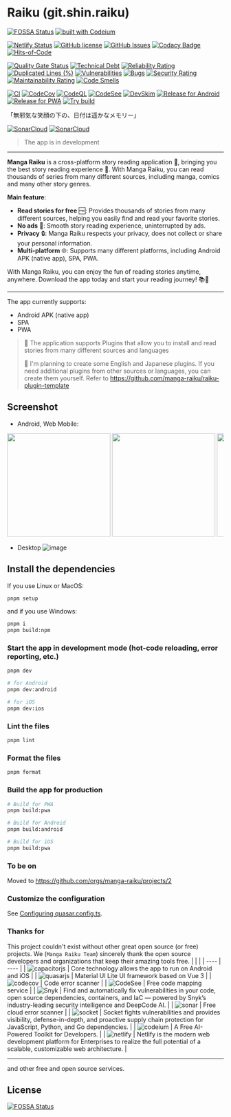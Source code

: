# Raiku (git.shin.raiku)

[![FOSSA Status](https://app.fossa.com/api/projects/git%2Bgithub.com%2Fmanga-raiku%2Fmanga-raiku.svg?type=shield)](https://app.fossa.com/projects/git%2Bgithub.com%2Fmanga-raiku%2Fmanga-raiku?ref=badge_shield)
[![built with Codeium](https://codeium.com/badges/main)](https://codeium.com)

[![Netlify Status](https://api.netlify.com/api/v1/badges/d197cd6c-17e7-4630-bbc2-c90dee49cadd/deploy-status)](https://app.netlify.com/sites/manga-raiku/deploys)
[![GitHub license](https://img.shields.io/github/license/manga-raiku/raiku-app)](https://github.com/manga-raiku/raiku-app/blob/main/LICENSE)
[![GitHub Issues](https://img.shields.io/github/issues/manga-raiku/raiku-app)](https://github.com/manga-raiku/raiku-app/issues)
[![Codacy Badge](https://app.codacy.com/project/badge/Grade/d08aea4f3b99438fb61e7a4f2024fe44)](https://app.codacy.com/gh/manga-raiku/raiku-app/dashboard?utm_source=gh&utm_medium=referral&utm_content=&utm_campaign=Badge_grade)
[![Hits-of-Code](https://hitsofcode.com/github/manga-raiku/raiku-app?branch=main)](https://hitsofcode.com/github/manga-raiku/raiku-app/view?branch=main)

[![Quality Gate Status](https://sonarcloud.io/api/project_badges/measure?project=manga-raiku_manga-raiku&metric=alert_status)](https://sonarcloud.io/summary/new_code?id=manga-raiku_manga-raiku)
[![Technical Debt](https://sonarcloud.io/api/project_badges/measure?project=manga-raiku_manga-raiku&metric=sqale_index)](https://sonarcloud.io/summary/new_code?id=manga-raiku_manga-raiku)
[![Reliability Rating](https://sonarcloud.io/api/project_badges/measure?project=manga-raiku_manga-raiku&metric=reliability_rating)](https://sonarcloud.io/summary/new_code?id=manga-raiku_manga-raiku)
[![Duplicated Lines (%)](https://sonarcloud.io/api/project_badges/measure?project=manga-raiku_manga-raiku&metric=duplicated_lines_density)](https://sonarcloud.io/summary/new_code?id=manga-raiku_manga-raiku)
[![Vulnerabilities](https://sonarcloud.io/api/project_badges/measure?project=manga-raiku_manga-raiku&metric=vulnerabilities)](https://sonarcloud.io/summary/new_code?id=manga-raiku_manga-raiku)
[![Bugs](https://sonarcloud.io/api/project_badges/measure?project=manga-raiku_manga-raiku&metric=bugs)](https://sonarcloud.io/summary/new_code?id=manga-raiku_manga-raiku)
[![Security Rating](https://sonarcloud.io/api/project_badges/measure?project=manga-raiku_manga-raiku&metric=security_rating)](https://sonarcloud.io/summary/new_code?id=manga-raiku_manga-raiku)
[![Maintainability Rating](https://sonarcloud.io/api/project_badges/measure?project=manga-raiku_manga-raiku&metric=sqale_rating)](https://sonarcloud.io/summary/new_code?id=manga-raiku_manga-raiku)
[![Code Smells](https://sonarcloud.io/api/project_badges/measure?project=manga-raiku_manga-raiku&metric=code_smells)](https://sonarcloud.io/summary/new_code?id=manga-raiku_manga-raiku)

[![CI](https://github.com/manga-raiku/raiku-app/actions/workflows/ci.yml/badge.svg)](https://github.com/manga-raiku/raiku-app/actions/workflows/ci.yml)
[![CodeCov](https://github.com/manga-raiku/raiku-app/actions/workflows/codecov.yml/badge.svg)](https://github.com/manga-raiku/raiku-app/actions/workflows/codecov.yml)
[![CodeQL](https://github.com/manga-raiku/raiku-app/actions/workflows/codeql.yml/badge.svg)](https://github.com/manga-raiku/raiku-app/actions/workflows/codeql.yml)
[![CodeSee](https://github.com/manga-raiku/raiku-app/actions/workflows/codesee-arch-diagram.yml/badge.svg)](https://github.com/manga-raiku/raiku-app/actions/workflows/codesee-arch-diagram.yml)
[![DevSkim](https://github.com/manga-raiku/raiku-app/actions/workflows/devskim.yml/badge.svg)](https://github.com/manga-raiku/raiku-app/actions/workflows/devskim.yml)
[![Release for Android](https://github.com/manga-raiku/raiku-app/actions/workflows/android-release.yml/badge.svg)](https://github.com/manga-raiku/raiku-app/actions/workflows/android-release.yml)
[![Release for PWA](https://github.com/manga-raiku/raiku-app/actions/workflows/pwa-release.yml/badge.svg)](https://github.com/manga-raiku/raiku-app/actions/workflows/pwa-release.yml)
[![Try build](https://github.com/manga-raiku/raiku-app/actions/workflows/try-build.yml/badge.svg)](https://github.com/manga-raiku/raiku-app/actions/workflows/try-build.yml)

「無邪気な笑顔の下の、日付は遥かなメモリー」

[![SonarCloud](https://sonarcloud.io/api/project_badges/quality_gate?branch=main&project=manga-raiku_manga-raiku)](https://sonarcloud.io/api/project_badges/quality_gate?branch=main&project=manga-raiku_manga-raiku)
[![SonarCloud](https://sonarcloud.io/images/project_badges/sonarcloud-orange.svg)](https://sonarcloud.io/summary/new_code?id=manga-raiku_manga-raiku)

> The app is in development

---

**Manga Raiku** is a cross-platform story reading application 📱, bringing you the best story reading experience 📖. With Manga Raiku, you can read thousands of series from many different sources, including manga, comics and many other story genres.

**Main feature**:

- **Read stories for free** 🆓: Provides thousands of stories from many different sources, helping you easily find and read your favorite stories.
- **No ads** 🚫: Smooth story reading experience, uninterrupted by ads.
- **Privacy** 🔒: Manga Raiku respects your privacy, does not collect or share your personal information.
- **Multi-platform** 🌐: Supports many different platforms, including Android APK (native app), SPA, PWA.

With Manga Raiku, you can enjoy the fun of reading stories anytime, anywhere. Download the app today and start your reading journey! 📚🚀

---

The app currently supports:

- Android APK (native app)
- SPA
- PWA

> 🎉 The application supports Plugins that allow you to install and read stories from many different sources and languages
>
> 🎊 I'm planning to create some English and Japanese plugins. If you need additional plugins from other sources or languages, you can create them yourself. Refer to https://github.com/manga-raiku/raiku-plugin-template

## Screenshot

- Android, Web Mobile:
<div style="overflow-x: scroll; white-space: nowrap">

<img src="https://github.com/manga-raiku/raiku-app/assets/45375496/b7fead64-654a-40d6-81ec-cdd6d8e2f5ec" width="240" />
<img src="https://github.com/manga-raiku/raiku-app/assets/45375496/ccc89acb-e341-491e-a683-4647388630cd" width="240" />
<img src="https://github.com/manga-raiku/raiku-app/assets/45375496/3c030e04-d181-4b43-9f5e-9af6f9ab6d4e" width="240" />
<img src="https://github.com/manga-raiku/raiku-app/assets/45375496/188c394a-fb17-493b-8c27-6fb47c27e667" width="240" />
<img src="https://github.com/manga-raiku/raiku-app/assets/45375496/9871c561-2c85-4932-b2ea-8d68e6762ccf" width="240" />
<img src="https://github.com/manga-raiku/raiku-app/assets/45375496/3631c6a4-440d-4cae-968a-849872d11cb7" width="240" />
<img src="https://github.com/manga-raiku/raiku-app/assets/45375496/fefcb62f-6c75-4c10-96f5-25566caa90f1" width="240" />
<img src="https://github.com/manga-raiku/raiku-app/assets/45375496/75eb168c-0302-4d56-af84-2caaac73f8e5" width="240" />
<img src="https://github.com/manga-raiku/raiku-app/assets/45375496/65b88d62-bdd5-42c0-9fb0-8cbce1ec55e8" width="240" />
<img src="https://github.com/manga-raiku/raiku-app/assets/45375496/ce9b272f-0810-44f5-abe4-17e08fe9728d" width="240" />

</div>

- Desktop
  ![image](https://github.com/manga-raiku/raiku-app/assets/45375496/b580ab92-114a-487c-a39f-690e19180248)

## Install the dependencies

If you use Linux or MacOS:

```bash
pnpm setup
```

and if you use Windows:

```bash
pnpm i
pnpm build:npm
```

### Start the app in development mode (hot-code reloading, error reporting, etc.)

```bash
pnpm dev

# for Android
pnpm dev:android

# for iOS
pnpm dev:ios
```

### Lint the files

```bash
pnpm lint
```

### Format the files

```bash
pnpm format
```

### Build the app for production

```bash
# Build for PWA
pnpm build:pwa

# Build for Android
pnpm build:android

# Build for iOS
pnpm build:pwa
```

### To be on

Moved to https://github.com/orgs/manga-raiku/projects/2

### Customize the configuration

See [Configuring quasar.config.ts](https://v2.quasar.dev/quasar-cli-vite/quasar-config-js).

### Thanks for

This project couldn't exist without other great open source (or free) projects. We (`Manga Raiku Team`) sincerely thank the open source developers and organizations that keep their amazing tools free.
| | |
| ---- | ---- |
| ![capacitorjs](https://capacitorjs.com/_next/image?url=%2F_next%2Fstatic%2Fmedia%2Flogo-light.6f15363c.png&w=256&q=75) | Core technology allows the app to run on Android and iOS |
| ![quasarjs](https://cdn.quasar.dev/logo-v2/svg/logo-dark.svg) | Material UI Lite UI framework based on Vue 3 |
| ![codecov](https://about.codecov.io/wp-content/themes/codecov/assets/brand/sentry-cobranding/logos/codecov-by-sentry-logo.svg) | Code error scanner |
| ![CodeSee](https://assets-global.website-files.com/61d5fe8761f6e57c29b38c10/61fb09acbc7d710af9f03cf5_Logo.svg) | Free code mapping service |
| ![Snyk](https://res.cloudinary.com/snyk/image/upload/snyk-mktg-brandui/brand-logos/wordmark-logo-color.svg) | Find and automatically fix vulnerabilities in your code, open source dependencies, containers, and IaC — powered by Snyk’s industry-leading security intelligence and DeepCode AI. |
| ![sonar](https://sonarcloud.io/apple-touch-icon-180x180.png) | Free cloud error scanner |
| ![socket](https://socket.dev/images/logo-280x80.png) | Socket fights vulnerabilities and provides visibility, defense-in-depth, and proactive supply chain protection for JavaScript, Python, and Go dependencies. |
| ![codeium](https://codeium.com/favicon.svg) | A Free AI-Powered Toolkit for Developers. |
| ![netlify](https://www.netlify.com/favicon/icon.svg) | Netlify is the modern web development platform for Enterprises to realize the full potential of a scalable, customizable web architecture. |

---

and other free and open source services.

## License

[![FOSSA Status](https://app.fossa.com/api/projects/git%2Bgithub.com%2Fmanga-raiku%2Fmanga-raiku.svg?type=large)](https://app.fossa.com/projects/git%2Bgithub.com%2Fmanga-raiku%2Fmanga-raiku?ref=badge_large)
